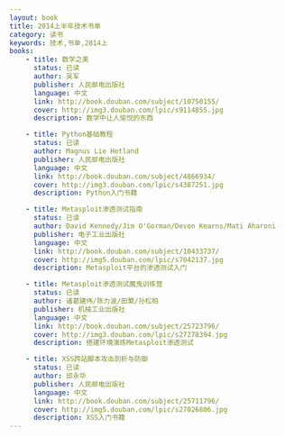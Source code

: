 ```yaml
---
layout: book
title: 2014上半年技术书单
category: 读书
keywords: 技术,书单,2014上
books: 
    - title: 数学之美
      status: 已读
      author: 吴军
      publisher: 人民邮电出版社
      language: 中文
      link: http://book.douban.com/subject/10750155/
      cover: http://img3.douban.com/lpic/s9114855.jpg
      description: 数学中让人愉悦的东西

    - title: Python基础教程
      status: 已读
      author: Magnus Lie Hetland
      publisher: 人民邮电出版社
      language: 中文
      link: http://book.douban.com/subject/4866934/
      cover: http://img3.douban.com/lpic/s4387251.jpg
      description: Python入门书籍

    - title: Metasploit渗透测试指南
      status: 已读
      author: David Kennedy/Jim O'Gorman/Devon Kearns/Mati Aharoni 
      publisher: 电子工业出版社
      language: 中文
      link: http://book.douban.com/subject/10433737/
      cover: http://img5.douban.com/lpic/s7042137.jpg
      description: Metasploit平台的渗透测试入门

    - title: Metasploit渗透测试魔鬼训练营
      status: 已读
      author: 诸葛建伟/陈力波/田繁/孙松柏
      publisher: 机械工业出版社
      language: 中文
      link: http://book.douban.com/subject/25723796/
      cover: http://img3.douban.com/lpic/s27278394.jpg
      description: 搭建环境演练Metasploit渗透测试

    - title: XSS跨站脚本攻击剖析与防御
      status: 已读
      author: 邱永华
      publisher: 人民邮电出版社
      language: 中文
      link: http://book.douban.com/subject/25711796/
      cover: http://img5.douban.com/lpic/s27026806.jpg
      description: XSS入门书籍
---
```

